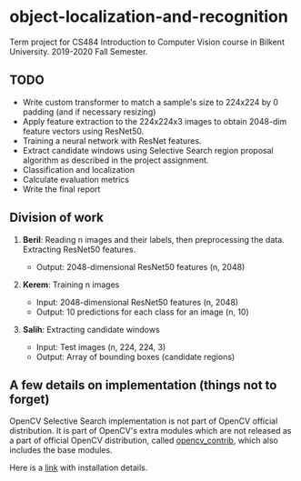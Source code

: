 # object-localization-and-recognition
Term project for CS484 Introduction to Computer Vision course in Bilkent University. 2019-2020 Fall Semester.

## TODO
- Write custom transformer to match a sample's size to 224x224 by 0 padding (and if necessary resizing)
- Apply feature extraction to the 224x224x3 images to obtain 2048-dim feature vectors using ResNet50.
- Training a neural network with ResNet features.
- Extract candidate windows using Selective Search region proposal algorithm as described in the project assignment.
- Classification and localization
- Calculate evaluation metrics
- Write the final report


## Division of work

1. __Beril__: Reading n images and their labels, then preprocessing the data. Extracting ResNet50 features.
    * Output: 2048-dimensional ResNet50 features (n, 2048)

2. __Kerem__: Training n images
    * Input: 2048-dimensional ResNet50 features (n, 2048)
    * Output: 10 predictions for each class for an image (n, 10)

3. __Salih__: Extracting candidate windows
    * Input: Test images (n, 224, 224, 3)
    * Output: Array of bounding boxes (candidate regions)
    
## A few details on implementation (things not to forget)
OpenCV Selective Search implementation is not part of OpenCV official distribution. It is part of OpenCV's extra modules which are not released as a part of official OpenCV distribution, called [opencv_contrib](https://github.com/opencv/opencv_contrib), which also includes the base modules.

Here is a [link](https://pypi.org/project/opencv-contrib-python/) with installation details.
